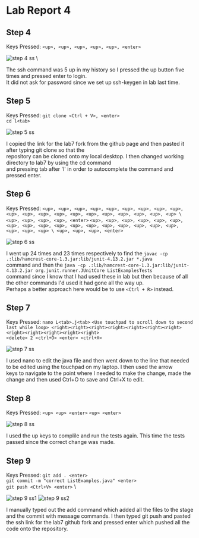 # Lab Report 4 

## Step 4
Keys Pressed:
`<up>, <up>, <up>, <up>, <up>, <enter>` 
  
![step 4 ss](https://anchit-kumar.github.io/cse15l-lab-reports/Screenshot%202023-02-27%20at%2011.39.48%20PM.png) \
  
The ssh command was 5 up in my history so I pressed the up button five times and pressed enter to login. \
It did not ask for password since we set up ssh-keygen in lab last time. 

  
## Step 5
Keys Pressed:
`git clone <Ctrl + V>, <enter>` \
`cd l<tab>`


![step 5 ss](https://anchit-kumar.github.io/cse15l-lab-reports/Screenshot%202023-02-27%20at%2011.57.10%20PM.png) 

I copied the link for the lab7 fork from the github page and then pasted it after typing git clone so that the \
repository can be cloned onto my local desktop. I then changed working directory to lab7 by using the cd command \
and pressing tab after 'l' in order to autocomplete the command and pressed enter. 
  
## Step 6
Keys Pressed:
`<up>, <up>, <up>, <up>, <up>, <up>, <up>, <up>, <up>, <up>, <up>, <up>, <up>, <up>, <up>, <up>, <up>, <up>, <up>, <up> \
<up>, <up>, <up>, <up>, <enter>`
`<up>, <up>, <up>, <up>, <up>, <up>, <up>, <up>, <up>, <up>, <up>, <up>, <up>, <up>, <up>, <up>, <up>, <up>, <up>, <up> \
<up>, <up>, <up>, <enter>`

![step 6 ss](https://anchit-kumar.github.io/cse15l-lab-reports/Screenshot%202023-02-28%20at%2012.03.13%20AM.png) 

I went up 24 times and 23 times respectively to find the `javac -cp .:lib/hamcrest-core-1.3.jar:lib/junit-4.13.2.jar *.java` \
command and then the `java -cp .:lib/hamcrest-core-1.3.jar:lib/junit-4.13.2.jar org.junit.runner.JUnitCore ListExamplesTests` \
command since I know that I had used these in lab but then because of all the other commands I'd used it had gone all the way up.\
Perhaps a better approach here would be to use `<Ctrl + R>` instead. 
  
## Step 7
Keys Pressed:
`nano L<tab>.j<tab>`
`<Use touchpad to scroll down to second last while loop> <right><right><right><right><right><right><right><right><right><right><right><right>` \
`<delete> 2 <ctrl+O> <enter> <ctrl+X>`

![step 7 ss](https://anchit-kumar.github.io/cse15l-lab-reports/Screenshot%202023-02-28%20at%2012.14.10%20AM.png) 
  
I used nano to edit the java file and then went down to the line that needed to be edited using the touchpad on my laptop. I then used the arrow \
keys to navigate to the point where I needed to make the change, made the change and then used Ctrl+O to save and Ctrl+X to edit.
  
## Step 8
Keys Pressed:
` <up> <up> <enter> `
` <up> <enter> `

![step 8 ss](https://anchit-kumar.github.io/cse15l-lab-reports/Screenshot%202023-02-28%20at%2012.23.13%20AM.png) 

I used the up keys to complile and run the tests again. This time the tests passed since the correct change was made. 
  
## Step 9
Keys Pressed:
`git add . <enter>` \
`git commit -m "correct ListExamples.java" <enter>` \
`git push <Ctrl+V> <enter>` \

![step 9 ss1](https://anchit-kumar.github.io/cse15l-lab-reports/Screenshot%202023-02-28%20at%2012.39.28%20AM.png) 
![step 9 ss2](https://anchit-kumar.github.io/cse15l-lab-reports/Screenshot%202023-02-28%20at%2012.43.57%20AM.png) 

I manually typed out the add command which added all the files to the stage and the commit with message commands. I then typed git push and pasted \
the ssh link for the lab7 github fork and pressed enter which pushed all the code onto the repository. 




